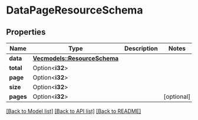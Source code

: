 # DataPageResourceSchema

## Properties

Name | Type | Description | Notes
------------ | ------------- | ------------- | -------------
**data** | [**Vec<models::ResourceSchema>**](ResourceSchema.md) |  | 
**total** | Option<**i32**> |  | 
**page** | Option<**i32**> |  | 
**size** | Option<**i32**> |  | 
**pages** | Option<**i32**> |  | [optional]

[[Back to Model list]](../README.md#documentation-for-models) [[Back to API list]](../README.md#documentation-for-api-endpoints) [[Back to README]](../README.md)



